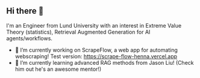 ## Hi there 👋

I'm an Engineer from Lund University with an interest in Extreme Value Theory (statistics), Retrieval Augmented Generation for AI agents/workflows.

- 🔭 I’m currently working on ScrapeFlow, a web app for automating webscraping! Test version: https://scrape-flow-henna.vercel.app
- 🌱 I’m currently learning advanced RAG methods from Jason Liu! (Check him out he's an awesome mentor!)

<!--
**alexwox/alexwox** is a ✨ _special_ ✨ repository because its `README.md` (this file) appears on your GitHub profile.

Here are some ideas to get you started:

- 🔭 I’m currently working on ScrapeFlow, a web app for automating webscraping!
- 🌱 I’m currently learning advanced RAG methods from Jason Liu! (Check him out he's an awesome mentor!)
- 👯 I’m looking to collaborate on ...
- 🤔 I’m looking for help with ...
- 💬 Ask me about ...
-->
